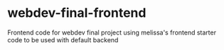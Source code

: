 # webdev-final-frontend
Frontend code for webdev final project using melissa's frontend starter code
to be used with default backend

